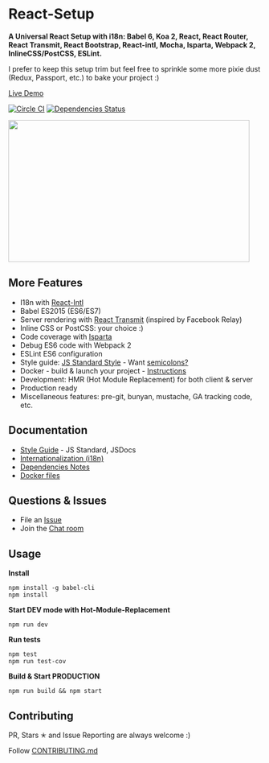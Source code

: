# React-Setup
**A Universal React Setup with i18n: Babel 6, Koa 2, React, React Router, React Transmit, React Bootstrap, React-intl, Mocha, Isparta, Webpack 2, InlineCSS/PostCSS, ESLint.**

I prefer to keep this setup trim but feel free to sprinkle some more pixie dust (Redux, Passport, etc.) to bake your project :)

[Live Demo](https://ancient-beyond-96192.herokuapp.com)

[![Circle CI](https://circleci.com/gh/ngduc/react-setup.svg?style=svg)](https://circleci.com/gh/ngduc/react-setup) [![Dependencies Status](https://david-dm.org/ngduc/react-setup.svg)](https://david-dm.org/ngduc/react-setup)

<img src="https://github.com/ngduc/react-setup/blob/master/docs/assets/demo.gif" width="480" height="282" >

## More Features
* I18n with [React-Intl](https://github.com/yahoo/react-intl)
* Babel ES2015 (ES6/ES7)
* Server rendering with [React Transmit](https://github.com/RickWong/react-transmit) (inspired by Facebook Relay)
* Inline CSS or PostCSS: your choice :)
* Code coverage with [Isparta](https://github.com/douglasduteil/isparta)
* Debug ES6 code with Webpack 2
* ESLint ES6 configuration
* Style guide: [JS Standard Style](docs/style-guide.md) - Want [semicolons?](docs/style-guide.md)
* Docker - build & launch your project - [Instructions](docs/docker.md)
* Development: HMR (Hot Module Replacement) for both client & server
* Production ready
* Miscellaneous features: pre-git, bunyan, mustache, GA tracking code, etc.

## Documentation

* [Style Guide](docs/style-guide.md) - JS Standard, JSDocs
* [Internationalization (i18n)](docs/i18n.md)
* [Dependencies Notes](docs/dependencies.md)
* [Docker files](docs/docker.md)

## Questions & Issues

* File an [Issue](https://github.com/ngduc/react-setup/issues)
* Join the [Chat room](https://gitter.im/ngduc/react-setup?utm_source=badge&utm_medium=badge&utm_campaign=pr-badge&utm_content=badge)

## Usage

**Install**
```
npm install -g babel-cli
npm install
```

**Start DEV mode with Hot-Module-Replacement**
```
npm run dev
```

**Run tests**
```
npm test
npm run test-cov
```

**Build & Start PRODUCTION**
```
npm run build && npm start
```

## Contributing

PR, Stars ✭ and Issue Reporting are always welcome :)

Follow [CONTRIBUTING.md](CONTRIBUTING.md)
